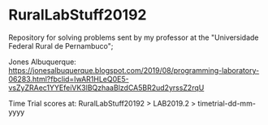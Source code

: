 # RuralLabStuff20192
Repository for solving problems sent by my professor at the "Universidade Federal Rural de Pernambuco";

Jones Albuquerque:
https://jonesalbuquerque.blogspot.com/2019/08/programming-laboratory-06283.html?fbclid=IwAR1HLeQ0E5-vsZyZRAec1YYEfeiVK3lBQzhaaBlzdCA5BR2ud2yrssZ2rqU

Time Trial scores at: RuralLabStuff20192 > LAB2019.2 > timetrial-dd-mm-yyyy
